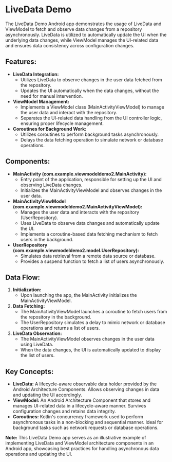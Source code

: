<h1>LiveData Demo</h1>

<p>The LiveData Demo Android app demonstrates the usage of LiveData and ViewModel to fetch and observe data changes from a repository asynchronously. LiveData is utilized to automatically update the UI when the underlying data changes, while ViewModel manages the UI-related data and ensures data consistency across configuration changes.</p>

<h2>Features:</h2>
<ul>
  <li><strong>LiveData Integration:</strong>
    <ul>
      <li>Utilizes LiveData to observe changes in the user data fetched from the repository.</li>
      <li>Updates the UI automatically when the data changes, without the need for manual intervention.</li>
    </ul>
  </li>
  <li><strong>ViewModel Management:</strong>
    <ul>
      <li>Implements a ViewModel class (MainActivityViewModel) to manage the user data and interact with the repository.</li>
      <li>Separates the UI-related data handling from the UI controller logic, ensuring proper lifecycle management.</li>
    </ul>
  </li>
  <li><strong>Coroutines for Background Work:</strong>
    <ul>
      <li>Utilizes coroutines to perform background tasks asynchronously.</li>
      <li>Delays the data fetching operation to simulate network or database operations.</li>
    </ul>
  </li>
</ul>

<h2>Components:</h2>
<ul>
  <li><strong>MainActivity (com.example.viewmodeldemo2.MainActivity):</strong>
    <ul>
      <li>Entry point of the application, responsible for setting up the UI and observing LiveData changes.</li>
      <li>Initializes the MainActivityViewModel and observes changes in the user data.</li>
    </ul>
  </li>
  <li><strong>MainActivityViewModel (com.example.viewmodeldemo2.MainActivityViewModel):</strong>
    <ul>
      <li>Manages the user data and interacts with the repository (UserRepository).</li>
      <li>Uses LiveData to observe data changes and automatically update the UI.</li>
      <li>Implements a coroutine-based data fetching mechanism to fetch users in the background.</li>
    </ul>
  </li>
  <li><strong>UserRepository (com.example.viewmodeldemo2.model.UserRepository):</strong>
    <ul>
      <li>Simulates data retrieval from a remote data source or database.</li>
      <li>Provides a suspend function to fetch a list of users asynchronously.</li>
    </ul>
  </li>
</ul>

<h2>Data Flow:</h2>
<ol>
  <li><strong>Initialization:</strong>
    <ul>
      <li>Upon launching the app, the MainActivity initializes the MainActivityViewModel.</li>
    </ul>
  </li>
  <li><strong>Data Fetching:</strong>
    <ul>
      <li>The MainActivityViewModel launches a coroutine to fetch users from the repository in the background.</li>
      <li>The UserRepository simulates a delay to mimic network or database operations and returns a list of users.</li>
    </ul>
  </li>
  <li><strong>LiveData Observation:</strong>
    <ul>
      <li>The MainActivityViewModel observes changes in the user data using LiveData.</li>
      <li>When the data changes, the UI is automatically updated to display the list of users.</li>
    </ul>
  </li>
</ol>

<h2>Key Concepts:</h2>
<ul>
  <li><strong>LiveData:</strong> A lifecycle-aware observable data holder provided by the Android Architecture Components. Allows observing changes in data and updating the UI accordingly.</li>
  <li><strong>ViewModel:</strong> An Android Architecture Component that stores and manages UI-related data in a lifecycle-aware manner. Survives configuration changes and retains data integrity.</li>
  <li><strong>Coroutines:</strong> Kotlin's concurrency framework used to perform asynchronous tasks in a non-blocking and sequential manner. Ideal for background tasks such as network requests or database operations.</li>
</ul>

<p><strong>Note:</strong> This LiveData Demo app serves as an illustrative example of implementing LiveData and ViewModel architecture components in an Android app, showcasing best practices for handling asynchronous data operations and updating the UI.</p>
